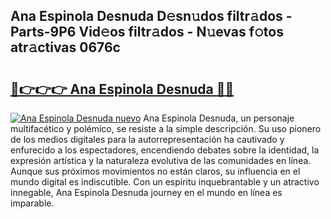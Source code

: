 ## Ana Espinola Desnuda D𝚎sn𝚞dos filtr𝚊dos - Parts-9P6 Vid𝚎os filtr𝚊dos - N𝚞evas f𝚘tos atr𝚊ctivas 0676c

# <h2><a href="http://mb9r7mm.tromn.icu/?c=Ana+Espinola+Desnuda">🔗👉👉👉 Ana Espinola Desnuda 🔗🔗</a></h2>

[![Ana Espinola Desnuda nuevo](https://i.imgur.com/pEAQMta.gif)](http://mb9r7mm.tromn.icu/?c=Ana+Espinola+Desnuda)
Ana Espinola Desnuda, un personaje multifacético y polémico, se resiste a la simple descripción. Su uso pionero de los medios digitales para la autorrepresentación ha cautivado y enfurecido a los espectadores, encendiendo debates sobre la identidad, la expresión artística y la naturaleza evolutiva de las comunidades en línea. Aunque sus próximos movimientos no están claros, su influencia en el mundo digital es indiscutible. Con un espíritu inquebrantable y un atractivo innegable, Ana Espinola Desnuda journey en el mundo en línea es imparable.
